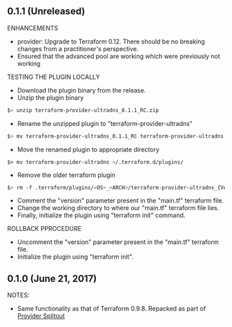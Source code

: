 ## 0.1.1 (Unreleased)

ENHANCEMENTS
* provider: Upgrade to Terraform 0.12. There should be no breaking changes from a practitioner's perspective.
* Ensured that the advanced pool are working which were previously not working

TESTING THE PLUGIN LOCALLY
* Download the plugin binary from the release.
* Unzip the plugin binary
```sh 
$> unzip terraform-provider-ultradns_0.1.1_RC.zip
```
* Rename the unzipped plugin to "terraform-provider-ultradns"
```sh
$> mv terraform-provider-ultradns_0.1.1_RC terraform-provider-ultradns
```
* Move the renamed plugin to appropriate directory
```
$> mv terraform-provider-ultradns ~/.terraform.d/plugins/
```
* Remove the older terraform plugin
```sh
$> rm -f .terraform/plugins/<OS>_<ARCH>/terraform-provider-ultradns_{Version}
```
* Comment the "version" parameter present in the "main.tf" terraform file.
* Change the working directory to where our "main.tf" terraform file lies.
* Finally, initialize the plugin using "terraform init" command.

ROLLBACK PPROCEDURE
* Uncomment  the "version" parameter present in the "main.tf" terraform file.
* Initialize the plugin using "terraform init".


## 0.1.0 (June 21, 2017)

NOTES:

* Same functionality as that of Terraform 0.9.8. Repacked as part of [Provider Splitout](https://www.hashicorp.com/blog/upcoming-provider-changes-in-terraform-0-10/)
